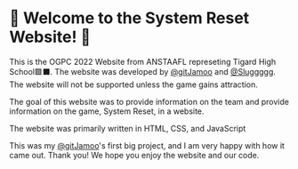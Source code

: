 # 💾 Welcome to the System Reset Website! 💾

This is the OGPC 2022 Website from ANSTAAFL represeting Tigard High School🟩⬛. The website was developed by [@gitJamoo](https://github.com/gitJamoo) and [@Sluggggg](https://github.com/Sluggggg). The website will not be supported unless the game gains attraction. 

The goal of this website was to provide information on the team and provide information on the game, System Reset, in a website.

The website was primarily written in HTML, CSS, and JavaScript

This was my [@gitJamoo](https://github.com/gitJamoo)'s first big project, and I am very happy with how it came out. Thank you! We hope you enjoy the website and our code.
